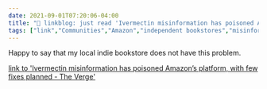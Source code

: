 ```yaml
---
date: 2021-09-01T07:20:06-04:00
title: "🔗 linkblog: just read 'Ivermectin misinformation has poisoned Amazon’s platform, with few fixes planned - The Verge'"
tags: ["link","Communities","Amazon","independent bookstores","misinformation","COVID-19"]
---
```

Happy to say that my local indie bookstore does not have this problem.
 
[link to 'Ivermectin misinformation has poisoned Amazon’s platform, with few fixes planned - The Verge'](https://www.theverge.com/2021/9/1/22651653/amazon-ivermectin-misinformation-autocomplete)
